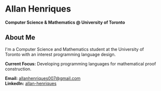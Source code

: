 # Allan Henriques

**Computer Science & Mathematics @ University of Toronto**

## About Me

I'm a  Computer Science and Mathematics student at the University of Toronto with an interest programming language design. 

**Current Focus:** Developing programming languages for mathematical proof construction.

**Email:** allanhenriques007@gmail.com  
**LinkedIn:** [allan-henriques](https://www.linkedin.com/in/allan-henriques-5a1405239/)  
